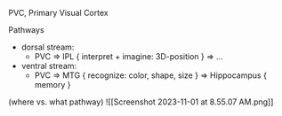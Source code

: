
PVC, Primary Visual Cortex

Pathways
- dorsal stream:
	- PVC => IPL { interpret + imagine: 3D-position }
	      => ...
- ventral stream:
	- PVC => MTG { recognize: color, shape, size }
          => Hippocampus { memory }

(where vs. what pathway)
![[Screenshot 2023-11-01 at 8.55.07 AM.png]]